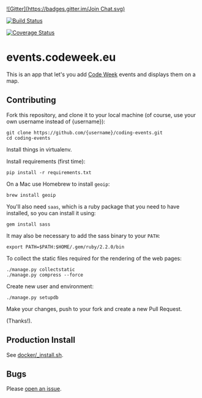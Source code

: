 [![Gitter](https://badges.gitter.im/Join Chat.svg)](https://gitter.im/codeeu/coding-events?utm_source=badge&utm_medium=badge&utm_campaign=pr-badge)

[![Build Status](https://travis-ci.org/codeeu/coding-events.svg?branch=master)](https://travis-ci.org/codeeu/coding-events)

[![Coverage Status](https://img.shields.io/coveralls/codeeu/coding-events.svg)](https://coveralls.io/r/codeeu/coding-events?branch=master)

# events.codeweek.eu

This is an app that let's you add [Code Week](http://events.codeweek.eu/) events and displays them on a map.

## Contributing

Fork this repository, and clone it to your local machine (of course, use your own username instead of {username}):

	git clone https://github.com/{username}/coding-events.git
	cd coding-events

Install things in virtualenv.

Install requirements (first time):

	pip install -r requirements.txt

On a Mac use Homebrew to install `geoip`:

	brew install geoip

You'll also need `saas`, which is a ruby package that you need to have installed, so you can install it using:

	gem install sass

It may also be necessary to add the sass binary to your `PATH`:

    export PATH=$PATH:$HOME/.gem/ruby/2.2.0/bin

To collect the static files required for the rendering of the web pages:

    ./manage.py collectstatic
    ./manage.py compress --force

Create new user and environment:

	./manage.py setupdb

Make your changes, push to your fork and create a new Pull Request.

(Thanks!).

## Production Install

See [docker/_install.sh](docker/_install.sh).

## Bugs

Please [open an issue](https://github.com/codeeu/coding-events/issues).
